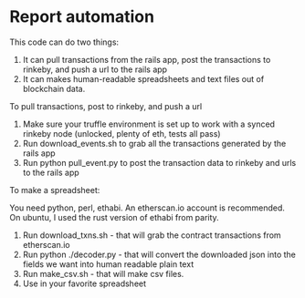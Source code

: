 
# Report automation

This code can do two things:

1. It can pull transactions from the rails app, post the transactions to rinkeby, and push a url to the rails app
2. It can makes human-readable spreadsheets and text files out of blockchain data.

To pull transactions, post to rinkeby, and push a url

1. Make sure your truffle environment is set up to work with a synced rinkeby node (unlocked, plenty of eth, tests all pass)
2. Run download_events.sh to grab all the transactions generated by the rails app
3. Run python pull_event.py to post the transaction data to rinkeby and urls to the rails app

To make a spreadsheet:

You need python, perl, ethabi.  An etherscan.io account is recommended.  On ubuntu, I used the rust version of ethabi from parity.

1. Run download_txns.sh - that will grab the contract transactions from etherscan.io
2. Run python ./decoder.py - that will convert the downloaded json into the fields we want into human readable plain text
3. Run make_csv.sh - that will make csv files.
4. Use in your favorite spreadsheet
